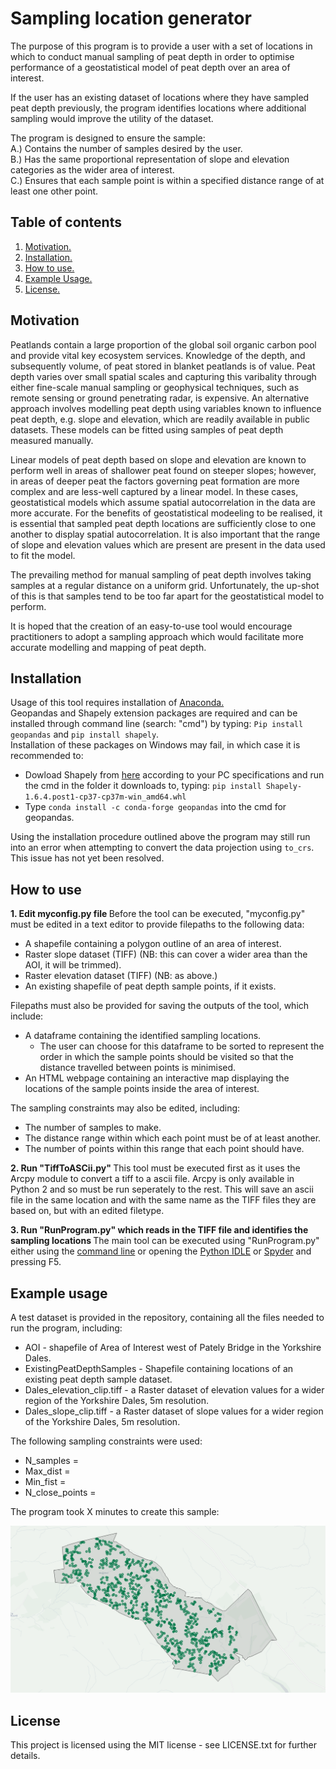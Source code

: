 # Sampling location generator

The purpose of this program is to provide a user with a set of locations in which to conduct manual sampling of peat depth in order to optimise performance of a geostatistical model of peat depth over an area of interest.

If the user has an existing dataset of locations where they have sampled peat depth previously, the program identifies locations where additional sampling would improve the utility of the dataset.

The program is designed to ensure the sample:  
A.) Contains the number of samples desired by the user.  
B.) Has the same proportional representation of slope and elevation categories as the wider area of interest.  
C.) Ensures that each sample point is within a specified distance range of at least one other point.  

## Table of contents

1. [ Motivation. ](#motiv)
2. [ Installation. ](#install)
3. [ How to use. ](#use)
4. [ Example Usage. ](#ex)
5. [ License. ](#lic)

<a name="motiv"></a>
## Motivation
Peatlands contain a large proportion of the global soil organic carbon pool and provide vital key ecosystem services. Knowledge of the depth, and subsequently volume, of peat stored in blanket peatlands is of value. Peat depth varies over small spatial scales and capturing this varibality through either fine-scale manual sampling or geophysical techniques, such as remote sensing or ground penetrating radar, is expensive. An alternative approach involves modelling peat depth using variables known to influence peat depth, e.g. slope and elevation, which are readily available in public datasets. These models can be fitted using samples of peat depth measured manually.

Linear models of peat depth based on slope and elevation are known to perform well in areas of shallower peat found on steeper slopes; however, in areas of deeper peat the factors governing peat formation are more complex and are less-well captured by a linear model. In these cases, geostatistical models which assume spatial autocorrelation in the data are more accurate. For the benefits of geostatistical modeeling to be realised, it is essential that sampled peat depth locations are sufficiently close to one another to display spatial autocorrelation. It is also important that the range of slope and elevation values which are present are present in the data used to fit the model.

The prevailing method for manual sampling of peat depth involves taking samples at a regular distance on a uniform grid. Unfortunately, the up-shot of this is that samples tend to be too far apart for the geostatistical model to perform.

It is hoped that the creation of an easy-to-use tool would encourage practitioners to adopt a sampling approach which would facilitate more accurate modelling and mapping of peat depth.

<a name="install"></a>
## Installation
Usage of this tool requires installation of [Anaconda.](https://www.anaconda.com/distribution/#download-section)  
Geopandas and Shapely extension packages are required and can be installed through command line (search: "cmd") by typing:
`Pip install geopandas` and `pip install shapely`.  
Installation of these packages on Windows may fail, in which case it is recommended to:  
* Dowload Shapely from [here](https://www.lfd.uci.edu/~gohlke/pythonlibs/#shapely) according to your PC specifications and run the cmd in the folder it downloads to, typing: `pip install Shapely-1.6.4.post1-cp37-cp37m-win_amd64.whl`
* Type `conda install -c conda-forge geopandas` into the cmd for geopandas.

Using the installation procedure outlined above the program may still run into an error when attempting to convert the data projection using `to_crs`. This issue has not yet been resolved.  

<a name="use"></a>
## How to use
<b> 1. Edit myconfig.py file </b> 
Before the tool can be executed, "myconfig.py" must be edited in a text editor to provide filepaths to the following data:
* A shapefile containing a polygon outline of an area of interest. 
* Raster slope dataset (TIFF) (NB: this can cover a wider area than the AOI, it will be trimmed).
* Raster elevation dataset (TIFF) (NB: as above.)
* An existing shapefile of peat depth sample points, if it exists.  

Filepaths must also be provided for saving the outputs of the tool, which include:
* A dataframe containing the identified sampling locations. 
  * The user can choose for this dataframe to be sorted to represent the order in which the sample points should be visited so that the distance travelled between points is minimised.
* An HTML webpage containing an interactive map displaying the locations of the sample points inside the area of interest. 

The sampling constraints may also be edited, including:
* The number of samples to make.
* The distance range within which each point must be of at least another.
* The number of points within this range that each point should have.

<b> 2. Run "TiffToASCii.py" </b>
This tool must be executed first as it uses the Arcpy module to convert a tiff to a ascii file. Arcpy is only available in Python 2 and so must be run seperately to the rest. This will save an ascii file in the same location and with the same name as the  TIFF files they are based on, but with an edited filetype.  

<b> 3. Run "RunProgram.py" which reads in the TIFF file and identifies the sampling locations </b>
The main tool can be executed using "RunProgram.py" either using the [command line](https://www.pythoncentral.io/execute-python-script-file-shell/) or opening the [Python IDLE](https://www.pitt.edu/~naraehan/python3/getting_started_win_first_try.html) or [Spyder](https://www.spyder-ide.org/) and pressing F5.  

<a name="ex"></a>
## Example usage
A test dataset is provided in the repository, containing all the files needed to run the program, including:
* AOI - shapefile of Area of Interest west of Pately Bridge in the Yorkshire Dales.
* ExistingPeatDepthSamples - Shapefile containing locations of an existing peat depth sample dataset.
* Dales_elevation_clip.tiff - a Raster dataset of elevation values for a wider region of the Yorkshire Dales, 5m resolution.
* Dales_slope_clip.tiff - a Raster dataset of slope values for a wider region of the Yorkshire Dales, 5m resolution.

The following sampling constraints were used:
* N_samples =
* Max_dist = 
* Min_fist = 
* N_close_points = 

The program took X minutes to create this sample:

![Test Image 6](Capture.PNG)

<a name="lic"></a>
## License
This project is licensed using the MIT license - see LICENSE.txt for further details. 
